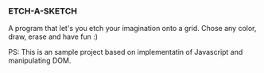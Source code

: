 ### ETCH-A-SKETCH 

A program that let's you etch your imagination onto a grid. Chose any color, draw, erase and have fun :)

PS: This is an sample project based on implementatin of Javascript and manipulating DOM. 